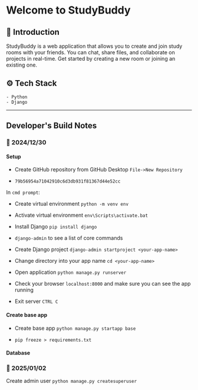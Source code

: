 # Welcome to StudyBuddy

## 🤖 Introduction

StudyBuddy is a web application that allows you to create and join study rooms with your friends. You can chat, share files, and collaborate on projects in real-time. Get started by creating a new room or joining an existing one.

## ⚙️ Tech Stack

    - Python
    - Django

---

## Developer's Build Notes

### 🔋 2024/12/30

#### Setup

- Create GitHub repository from GitHub Desktop `File->New Repository`

- `79b56954a71042910c6d3db931f81367d44e52cc`

In `cmd prompt`:

- Create virtual environment `python -m venv env`

- Activate virtual environment `env\Scripts\activate.bat`

- Install Django `pip install django`

- `django-admin` to see a list of core commands

- Create Django project `django-admin startproject <your-app-name>`

- Change directory into your app name `cd <your-app-name>`

- Open application `python manage.py runserver`

- Check your browser `localhost:8000` and make sure you can see the app running

- Exit server `CTRL C`

#### Create base app

- Create base app `python manage.py startapp base`

- `pip freeze > requirements.txt`

#### Database

### 🔋 2025/01/02

Create admin user `python manage.py createsuperuser`